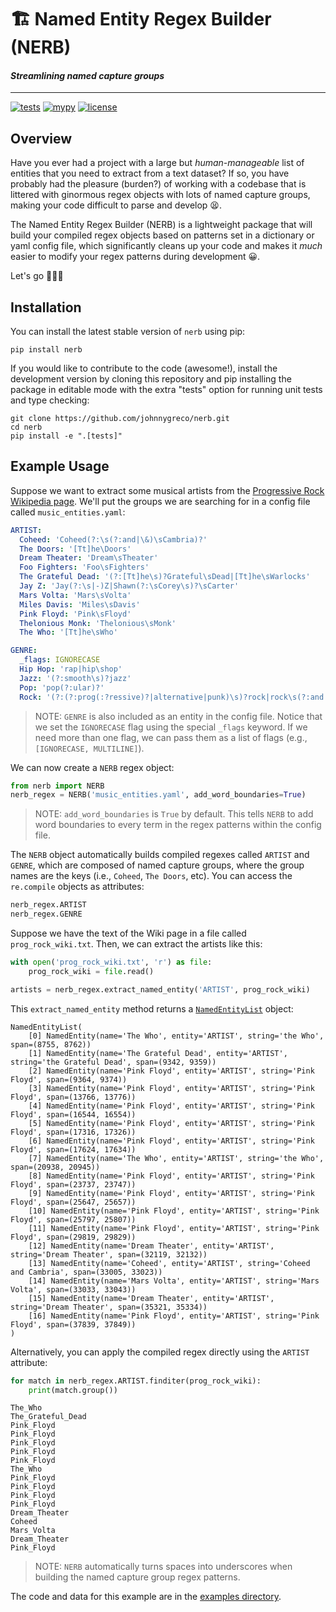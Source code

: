 # 🏗️ Named Entity Regex Builder (NERB)
#### _Streamlining named capture groups_

---

[![tests](https://github.com/johnnygreco/nerb/actions/workflows/tests.yml/badge.svg)](https://github.com/johnnygreco/nerb/actions/workflows/tests.yml)
[![mypy](https://github.com/johnnygreco/nerb/actions/workflows/mypy.yml/badge.svg)](https://github.com/johnnygreco/nerb/actions/workflows/mypy.yml)
[![license](http://img.shields.io/badge/license-MIT-blue.svg?style=flat)](https://github.com/johnnygreco/nerb/blob/main/LICENSE)


## Overview

Have you ever had a project with a large but _human-manageable_ list of entities that you need to extract from a 
text dataset? If so, you have probably had the pleasure (burden?) of working with a codebase that is littered with 
ginormous regex objects with lots of named capture groups, making your code difficult to parse and develop 😫.

The Named Entity Regex Builder (NERB) is a lightweight package that will build your compiled regex objects 
based on patterns set in a dictionary or yaml config file, which significantly cleans up your code and makes 
it _much_ easier to modify your regex patterns during development 😀.

Let's go 🚀🚀🚀    

## Installation 

You can install the latest stable version of `nerb` using pip:

```shell
pip install nerb
```

If you would like to contribute to the code (awesome!), install the development version by
cloning this repository and pip installing the package in editable mode with the extra "tests" option
for running unit tests and type checking:

```shell
git clone https://github.com/johnnygreco/nerb.git
cd nerb
pip install -e ".[tests]"
```

## Example Usage

Suppose we want to extract some musical artists from the [Progressive Rock Wikipedia page](https://en.wikipedia.org/wiki/Progressive_rock). We'll put the groups we are searching for in a config file called `music_entities.yaml`: 

```yaml
ARTIST:
  Coheed: 'Coheed(?:\s(?:and|\&)\sCambria)?'
  The Doors: '[Tt]he\Doors'
  Dream Theater: 'Dream\sTheater'
  Foo Fighters: 'Foo\sFighters'
  The Grateful Dead: '(?:[Tt]he\s)?Grateful\sDead|[Tt]he\sWarlocks'
  Jay Z: 'Jay(?:\s|-)Z|Shawn(?:\sCorey\s)?\sCarter'
  Mars Volta: 'Mars\sVolta'
  Miles Davis: 'Miles\sDavis'
  Pink Floyd: 'Pink\sFloyd'
  Thelonious Monk: 'Thelonious\sMonk'
  The Who: '[Tt]he\sWho'

GENRE:
  _flags: IGNORECASE
  Hip Hop: 'rap|hip\shop'
  Jazz: '(?:smooth\s)?jazz'
  Pop: 'pop(?:ular)?'
  Rock: '(?:(?:prog(:?ressive)?|alternative|punk)\s)?rock|rock\s(?:and|\&|n)\sroll'
```
> NOTE: `GENRE` is also included as an entity in the config file. Notice that we set the `IGNORECASE` flag using the special `_flags` keyword. If we need more than one flag, we can pass them as a list of flags (e.g., `[IGNORECASE, MULTILINE]`).

We can now create a `NERB` regex object:

```python
from nerb import NERB
nerb_regex = NERB('music_entities.yaml', add_word_boundaries=True)
```
> NOTE: `add_word_boundaries` is `True` by default. This tells `NERB` to add word boundaries to every term in the regex patterns within the config file.

The `NERB` object automatically builds compiled regexes called `ARTIST` and `GENRE`, which are composed of named capture groups, where the group names are the keys (i.e., `Coheed`, `The Doors`, etc). You can access the `re.compile` objects as attributes:

```python 
nerb_regex.ARTIST
nerb_regex.GENRE
```

Suppose we have the text of the Wiki page in a file called `prog_rock_wiki.txt`. Then, we can extract the artists like this:
```python
with open('prog_rock_wiki.txt', 'r') as file:
    prog_rock_wiki = file.read()

artists = nerb_regex.extract_named_entity('ARTIST', prog_rock_wiki)
```

This `extract_named_entity` method returns a [`NamedEntityList`](https://github.com/johnnygreco/nerb/blob/main/src/nerb/named_entities.py) object:

```
NamedEntityList(
    [0] NamedEntity(name='The Who', entity='ARTIST', string='the Who', span=(8755, 8762))
    [1] NamedEntity(name='The Grateful Dead', entity='ARTIST', string='the Grateful Dead', span=(9342, 9359))
    [2] NamedEntity(name='Pink Floyd', entity='ARTIST', string='Pink Floyd', span=(9364, 9374))
    [3] NamedEntity(name='Pink Floyd', entity='ARTIST', string='Pink Floyd', span=(13766, 13776))
    [4] NamedEntity(name='Pink Floyd', entity='ARTIST', string='Pink Floyd', span=(16544, 16554))
    [5] NamedEntity(name='Pink Floyd', entity='ARTIST', string='Pink Floyd', span=(17316, 17326))
    [6] NamedEntity(name='Pink Floyd', entity='ARTIST', string='Pink Floyd', span=(17624, 17634))
    [7] NamedEntity(name='The Who', entity='ARTIST', string='the Who', span=(20938, 20945))
    [8] NamedEntity(name='Pink Floyd', entity='ARTIST', string='Pink Floyd', span=(23737, 23747))
    [9] NamedEntity(name='Pink Floyd', entity='ARTIST', string='Pink Floyd', span=(25647, 25657))
    [10] NamedEntity(name='Pink Floyd', entity='ARTIST', string='Pink Floyd', span=(25797, 25807))
    [11] NamedEntity(name='Pink Floyd', entity='ARTIST', string='Pink Floyd', span=(29819, 29829))
    [12] NamedEntity(name='Dream Theater', entity='ARTIST', string='Dream Theater', span=(32119, 32132))
    [13] NamedEntity(name='Coheed', entity='ARTIST', string='Coheed and Cambria', span=(33005, 33023))
    [14] NamedEntity(name='Mars Volta', entity='ARTIST', string='Mars Volta', span=(33033, 33043))
    [15] NamedEntity(name='Dream Theater', entity='ARTIST', string='Dream Theater', span=(35321, 35334))
    [16] NamedEntity(name='Pink Floyd', entity='ARTIST', string='Pink Floyd', span=(37839, 37849))
)
```

Alternatively, you can apply the compiled regex directly using the `ARTIST` attribute:

```python
for match in nerb_regex.ARTIST.finditer(prog_rock_wiki):
    print(match.group()) 
```

```
The_Who
The_Grateful_Dead
Pink_Floyd
Pink_Floyd
Pink_Floyd
Pink_Floyd
Pink_Floyd
The_Who
Pink_Floyd
Pink_Floyd
Pink_Floyd
Pink_Floyd
Dream_Theater
Coheed
Mars_Volta
Dream_Theater
Pink_Floyd
```
> NOTE: `NERB` automatically turns spaces into underscores when building the named capture group regex patterns.

The code and data for this example are in the [examples directory](https://github.com/johnnygreco/nerb/tree/main/examples).
